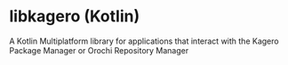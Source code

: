 # libkagero (Kotlin)
A Kotlin Multiplatform library for applications that interact with the Kagero Package Manager or Orochi Repository Manager 